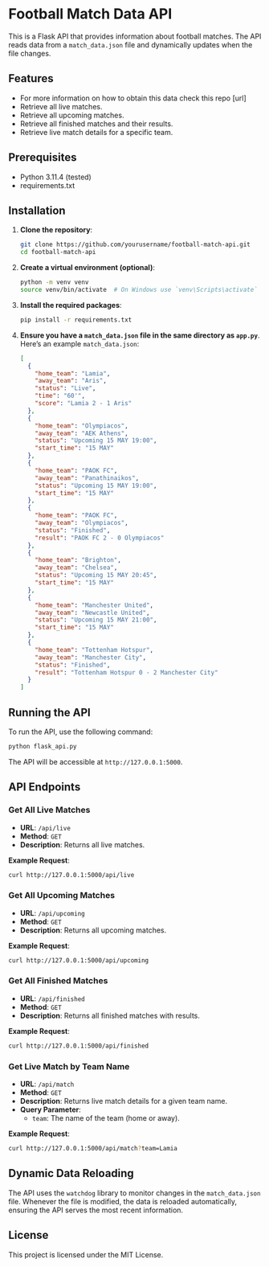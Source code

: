 # Football Match Data API

This is a Flask API that provides information about football matches. The API reads data from a `match_data.json` file and dynamically updates when the file changes.

## Features
- For more information on how to obtain this data check this repo [url]
- Retrieve all live matches.
- Retrieve all upcoming matches.
- Retrieve all finished matches and their results.
- Retrieve live match details for a specific team.

## Prerequisites

- Python 3.11.4 (tested)
- requirements.txt

## Installation

1. **Clone the repository**:

    ```bash
    git clone https://github.com/yourusername/football-match-api.git
    cd football-match-api
    ```

2. **Create a virtual environment (optional)**:

    ```bash
    python -m venv venv
    source venv/bin/activate  # On Windows use `venv\Scripts\activate`
    ```

3. **Install the required packages**:

    ```bash
    pip install -r requirements.txt
    ```

4. **Ensure you have a `match_data.json` file in the same directory as `app.py`**. Here’s an example `match_data.json`:

    ```json
    [
      {
        "home_team": "Lamia",
        "away_team": "Aris",
        "status": "Live",
        "time": "60'",
        "score": "Lamia 2 - 1 Aris"
      },
      {
        "home_team": "Olympiacos",
        "away_team": "AEK Athens",
        "status": "Upcoming 15 MAY 19:00",
        "start_time": "15 MAY"
      },
      {
        "home_team": "PAOK FC",
        "away_team": "Panathinaikos",
        "status": "Upcoming 15 MAY 19:00",
        "start_time": "15 MAY"
      },
      {
        "home_team": "PAOK FC",
        "away_team": "Olympiacos",
        "status": "Finished",
        "result": "PAOK FC 2 - 0 Olympiacos"
      },
      {
        "home_team": "Brighton",
        "away_team": "Chelsea",
        "status": "Upcoming 15 MAY 20:45",
        "start_time": "15 MAY"
      },
      {
        "home_team": "Manchester United",
        "away_team": "Newcastle United",
        "status": "Upcoming 15 MAY 21:00",
        "start_time": "15 MAY"
      },
      {
        "home_team": "Tottenham Hotspur",
        "away_team": "Manchester City",
        "status": "Finished",
        "result": "Tottenham Hotspur 0 - 2 Manchester City"
      }
    ]
    ```

## Running the API

To run the API, use the following command:

```bash
python flask_api.py
```

The API will be accessible at `http://127.0.0.1:5000`.

## API Endpoints

### Get All Live Matches

- **URL**: `/api/live`
- **Method**: `GET`
- **Description**: Returns all live matches.

**Example Request**:

``` bash
curl http://127.0.0.1:5000/api/live
```

### Get All Upcoming Matches

- **URL**: `/api/upcoming`
- **Method**: `GET`
- **Description**: Returns all upcoming matches.

**Example Request**:

``` bash
curl http://127.0.0.1:5000/api/upcoming
```

### Get All Finished Matches

- **URL**: `/api/finished`
- **Method**: `GET`
- **Description**: Returns all finished matches with results.

**Example Request**:

``` bash
curl http://127.0.0.1:5000/api/finished
```

### Get Live Match by Team Name

- **URL**: `/api/match`
- **Method**: `GET`
- **Description**: Returns live match details for a given team name.
- **Query Parameter**:
  - `team`: The name of the team (home or away).

**Example Request**:

``` bash
curl http://127.0.0.1:5000/api/match?team=Lamia
```

## Dynamic Data Reloading

The API uses the `watchdog` library to monitor changes in the `match_data.json` file. Whenever the file is modified, the data is reloaded automatically, ensuring the API serves the most recent information.

## License

This project is licensed under the MIT License.

